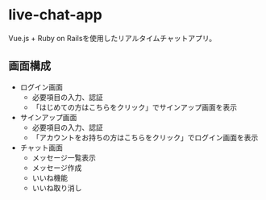 # live-chat-app

Vue.js + Ruby on Railsを使用したリアルタイムチャットアプリ。

## 画面構成

- ログイン画面
  - 必要項目の入力、認証
  - 「はじめての方はこちらをクリック」でサインアップ画面を表示
- サインアップ画面
  - 必要項目の入力、認証
  - 「アカウントをお持ちの方はこちらをクリック」でログイン画面を表示
- チャット画面
  - メッセージ一覧表示
  - メッセージ作成
  - いいね機能
  - いいね取り消し
